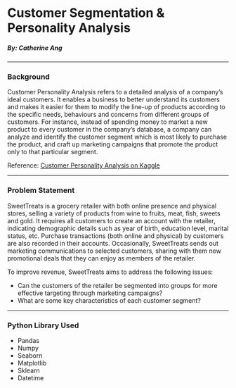 # Customer Segmentation & Personality Analysis

##### By: Catherine Ang

---

### Background
Customer Personality Analysis refers to a detailed analysis of a company’s ideal customers. It enables a business to better understand its customers and makes it easier for them to modify the line-up of products according to the specific needs, behaviours and concerns from different groups of customers. For instance, instead of spending money to market a new product to every customer in the company’s database, a company can analyze and identify the customer segment which is most likely to purchase the product, and craft up marketing campaigns that promote the product only to that particular segment.

Reference: [Customer Personality Analysis on Kaggle](https://www.kaggle.com/imakash3011/customer-personality-analysis)

---

### Problem Statement
SweetTreats is a grocery retailer with both online presence and physical stores, selling a variety of products from wine to fruits, meat, fish, sweets and gold. It requires all customers to create an account with the retailer, indicating demographic details such as year of birth, education level, marital status, etc. Purchase transactions (both online and physical) by customers are also recorded in their accounts. Occasionally, SweetTreats sends out marketing communications to selected customers, sharing with them new promotional deals that they can enjoy as members of the retailer. 

To improve revenue, SweetTreats aims to address the following issues: 
- Can the customers of the retailer be segmented into groups for more effective targeting through marketing campaigns? 
- What are some key characteristics of each customer segment? 

---

### Python Library Used
* Pandas
* Numpy
* Seaborn
* Matplotlib
* Sklearn
* Datetime